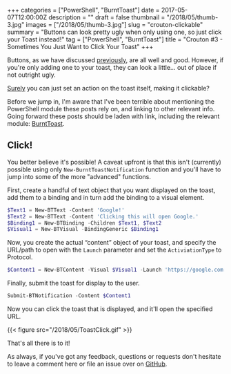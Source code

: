 +++
categories = ["PowerShell", "BurntToast"]
date = 2017-05-07T12:00:00Z
description = ""
draft = false
thumbnail = "/2018/05/thumb-3.jpg"
images = ["/2018/05/thumb-3.jpg"]
slug = "crouton-clickable"
summary = "Buttons can look pretty ugly when only using one, so just click your Toast instead!"
tag = ["PowerShell", "BurntToast"]
title = "Crouton #3 - Sometimes You Just Want to Click Your Toast"
+++


Buttons, as we have discussed [previously](https://king.geek.nz/2017/03/20/crouton-stackwatch/), are all well and good. However, if you're only adding one to your toast, they can look a little… out of place if not outright ugly.

[Surely](https://github.com/Windos/BurntToast/issues/15) you can just set an action on the toast itself, making it clickable?

Before we jump in, I'm aware that I've been terrible about mentioning the PowerShell module these posts rely on, and linking to other relevant info. Going forward these posts should be laden with link, including the relevant module: [BurntToast](https://www.powershellgallery.com/packages/BurntToast).

## **Click!**

You better believe it's possible! A caveat upfront is that this isn't (currently) possible using only `New-BurntToastNotification` function and you'll have to jump into some of the more "advanced" functions.

First, create a handful of text object that you want displayed on the toast, add them to a binding and in turn add the binding to a visual element.

```powershell
$Text1 = New-BTText -Content 'Google!'
$Text2 = New-BTText -Content 'Clicking this will open Google.'
$Binding1 = New-BTBinding -Children $Text1, $Text2
$Visual1 = New-BTVisual -BindingGeneric $Binding1

```

Now, you create the actual “content” object of your toast, and specify the URL/path to open with the `Launch` parameter and set the `ActiviationType` to Protocol.

```powershell
$Content1 = New-BTContent -Visual $Visual1 -Launch 'https://google.com' -ActivationType Protocol

```

Finally, submit the toast for display to the user.

```powershell
Submit-BTNotification -Content $Content1

```

Now you can click the toast that is displayed, and it'll open the specified URL.

{{< figure src="/2018/05/ToastClick.gif" >}}

That's all there is to it!

As always, if you've got any feedback, questions or requests don't hesitate to leave a comment here or file an issue over on [GitHub](https://github.com/Windos/BurntToast).

